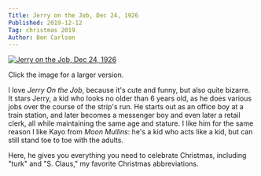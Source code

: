 ```yaml
---
Title: Jerry on the Job, Dec 24, 1926
Published: 2019-12-12
Tag: christmas 2019
Author: Ben Carlsen
---
```


[![Jerry on the Job, Dec 24, 1926](http://blog.arkholt.com/media/decstrips2019/12-jerry-on-the-job-Fri__Dec_24__1926.jpg)](http://blog.arkholt.com/media/decstrips2019/12-jerry-on-the-job-Fri__Dec_24__1926.jpg)

Click the image for a larger version.

I love *Jerry On the Job*, because it's cute and funny, but also quite bizarre. It stars Jerry, a kid who looks no older than 6 years old, as he does various jobs over the course of the strip's run. He starts out as an office boy at a train station, and later becomes a messenger boy and even later a retail clerk, all while maintaining the same age and stature. I like him for the same reason I like Kayo from *Moon Mullins*: he's a kid who acts like a kid, but can still stand toe to toe with the adults.

Here, he gives you everything you need to celebrate Christmas, including "turk" and "S. Claus," my favorite Christmas abbreviations. 
